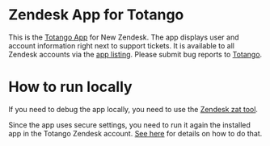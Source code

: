 Zendesk App for Totango
===============

This is the [Totango App](http://www.zendesk.com/apps/totango) for New Zendesk. The app displays user and account information right next to support tickets. It is available to all Zendesk accounts via the [app listing](https://www.zendesk.com/apps/totango-insights/). Please submit bug reports to [Totango](http://support.totango.com/).


How to run locally
===========
If you need to debug the app locally, you need to use the [Zendesk zat tool](https://developer.zendesk.com/apps/docs/developer-guide/zat).

Since the app uses secure settings, you need to run it again the installed app in the Totango Zendesk account. [See here](https://developer.zendesk.com/apps/docs/developer-guide/using_sdk#testing-an-app-with-secure-settings-locally) for details on how to do that.
